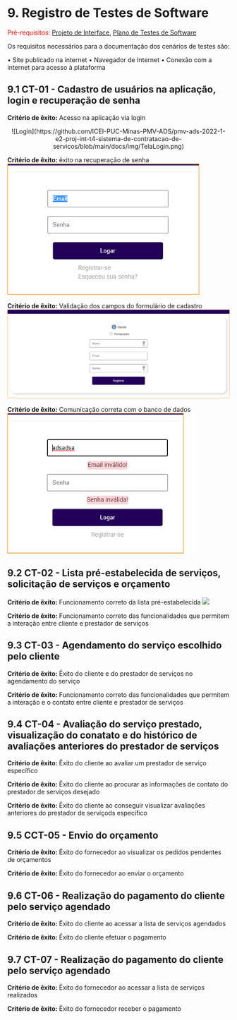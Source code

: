 # 9. Registro de Testes de Software

<span style="color:red">Pré-requisitos: <a href="3-Projeto de Interface.md"> Projeto de Interface</a></span>, <a href="8-Plano de Testes de Software.md"> Plano de Testes de Software</a>

<p align="justify">Os requisitos necessários para a documentação dos cenários de testes são:</p>
• Site publicado na internet
• Navegador de Internet 
• Conexão com a internet para acesso à plataforma

## 9.1 CT-01 - Cadastro de usuários na aplicação, login e recuperação de senha

**Critério de êxito:** Acesso na aplicação via login

<p align="center">
![Login](https://github.com/ICEI-PUC-Minas-PMV-ADS/pmv-ads-2022-1-e2-proj-int-t4-sistema-de-contratacao-de-servicos/blob/main/docs/img/TelaLogin.png)
</p>

**Critério de êxito:** êxito na recuperação de senha
![Esqueceu da Senha](https://github.com/ICEI-PUC-Minas-PMV-ADS/pmv-ads-2022-1-e2-proj-int-t4-sistema-de-contratacao-de-servicos/blob/main/docs/img/TelaLogin-Esqueceu_senha.png)

**Critério de êxito:** Validação dos campos do formulário de cadastro
![Cadastre-se](https://github.com/ICEI-PUC-Minas-PMV-ADS/pmv-ads-2022-1-e2-proj-int-t4-sistema-de-contratacao-de-servicos/blob/main/docs/img/TelaLogin-Cadastro.png)

**Critério de êxito:** Comunicação correta com o banco de dados
![Valida dados](https://github.com/ICEI-PUC-Minas-PMV-ADS/pmv-ads-2022-1-e2-proj-int-t4-sistema-de-contratacao-de-servicos/blob/main/docs/img/TelaLogin-Valida.png)

## 9.2 CT-02 - Lista pré-estabelecida de serviços, solicitação de serviços e orçamento

**Critério de êxito:** Funcionamento correto da lista pré-estabelecida
![ ]( )

**Critério de êxito:**  Funcionamento correto das funcionalidades que permitem a interação entre cliente e prestador de serviços
![]( )

## 9.3 CT-03 - Agendamento do serviço escolhido pelo cliente

**Critério de êxito:** Êxito do cliente e do prestador de serviços no agendamento do serviço
![]()

**Critério de êxito:** Funcionamento correto das funcionalidades que permitem a interação e o contato entre cliente e prestador de serviços
![]()

## 9.4 CT-04 - Avaliação do serviço prestado, visualização do conatato e do histórico de avaliações anteriores do prestador de serviços

**Critério de êxito:** Êxito do cliente ao avaliar um prestador de serviço específico
![]()

**Critério de êxito:** Êxito do cliente ao procurar as informações de contato do prestador de serviços desejado
![]()

**Critério de êxito:** Êxito do cliente ao conseguir visualizar avaliações anteriores do prestador de serviçods específico
![]()

## 9.5 CCT-05 - Envio do orçamento

**Critério de êxito:** Êxito do fornecedor ao visualizar os pedidos pendentes de orçamentos
![]()

**Critério de êxito:** Êxito do fornecedor ao enviar o orçamento
![]()

## 9.6 CT-06 - Realização do pagamento do cliente pelo serviço agendado

**Critério de êxito:** Êxito do cliente ao acessar a lista de serviços agendados
![]()

**Critério de êxito:** Êxito do cliente efetuar o pagamento

## 9.7 CT-07 - Realização do pagamento do cliente pelo serviço agendado

**Critério de êxito:** Êxito do fornecedor ao acessar a lista de serviços realizados

**Critério de êxito:** Êxito do fornecedor receber o pagamento